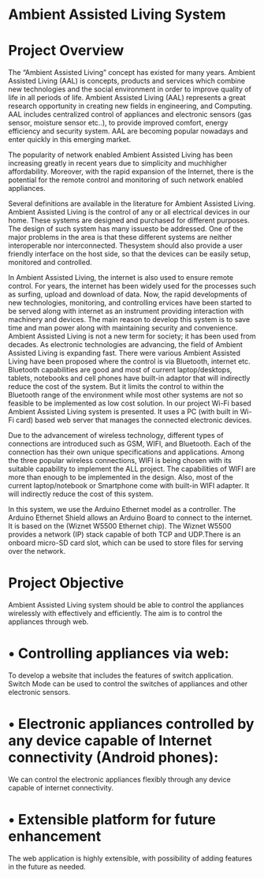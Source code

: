 # Ambient Assisted Living System
# Project Overview
  The “Ambient Assisted Living” concept has existed for many years. Ambient Assisted Living (AAL) is concepts, products and
services which combine new technologies and the social environment in order to improve quality of life in all periods of life. Ambient
Assisted Living (AAL) represents a great research opportunity in creating new fields in engineering, and Computing. AAL includes
centralized control of appliances and electronic sensors (gas sensor, moisture sensor etc..), to provide improved comfort, energy
efficiency and security system. AAL are becoming popular nowadays and enter quickly in this emerging market.

  The popularity of network enabled Ambient Assisted Living has been increasing greatly in recent years due to simplicity and muchhigher
affordability. Moreover, with the rapid expansion of the Internet, there is the potential for the remote control and monitoring of such
network enabled appliances. 

  Several definitions are available in the literature for Ambient Assisted Living. Ambient Assisted Living is the control of any or all
electrical devices in our home. These systems are designed and purchased for different purposes. The design of such system has many
issuesto be addressed. One of the major problems in the area is that these different systems are neither interoperable nor
interconnected. Thesystem should also provide a user friendly interface on the host side, so that the devices can be easily setup,
monitored and controlled.

  In Ambient Assisted Living, the internet is also used to ensure remote control. For years, the internet has been widely used for the
processes such as surfing, upload and download of data. Now, the rapid developments of new technologies, monitoring, and controlling 
ervices have been started to be served along with internet as an instrument providing interaction with machinery and devices. The main
reason to develop this system is to save time and man power along with maintaining security and convenience.
Ambient Assisted Living is not a new term for society; it has been used from decades. As electronic technologies are advancing, the
field of Ambient Assisted Living is expanding fast. There were various Ambient Assisted Living have been proposed where the control is
via Bluetooth, internet etc. Bluetooth capabilities are good and most of current laptop/desktops, tablets, notebooks and cell phones
have built-in adaptor that will indirectly reduce the cost of the system. But it limits the control to within the Bluetooth range of the
environment while most other systems are not so feasible to be implemented as low cost solution. In our project Wi-Fi based Ambient
Assisted Living system is presented. It uses a PC (with built in Wi-Fi card) based web server that manages the connected electronic
devices.

  Due to the advancement of wireless technology, different types of connections are introduced such as GSM, WIFI, and Bluetooth. Each of
the connection has their own unique specifications and applications. Among the three popular wireless connections,  WIFI is being chosen
with its suitable capability to implement the ALL project. The capabilities of WIFI are more than enough to be implemented in the
design. Also, most of the current laptop/notebook or Smartphone come with built-in WIFI adapter. It will indirectly reduce the cost of this system.


  In this system, we use the Arduino Ethernet model as a controller. The Arduino Ethernet Shield  allows an Arduino Board to connect to
the internet. It is based on the (Wiznet W5500 Ethernet chip). The Wiznet W5500 provides a network (IP) stack capable of both TCP and
UDP.There is an onboard micro-SD card slot, which can be used to store files for serving over the network.

# Project Objective
  Ambient Assisted Living system should be able to control the appliances wirelessly with effectively and efficiently. The aim is to
control the appliances through web.
# •	Controlling appliances via web:
To develop a website that includes the features of switch application. Switch Mode can be used to control the switches of appliances and
other electronic sensors.
# •	Electronic appliances controlled by any device capable of Internet connectivity (Android phones):
 We can control the electronic appliances flexibly through any device capable of internet connectivity.
# •	Extensible platform for future enhancement
The web application is highly extensible, with possibility of adding features in the future as needed.
